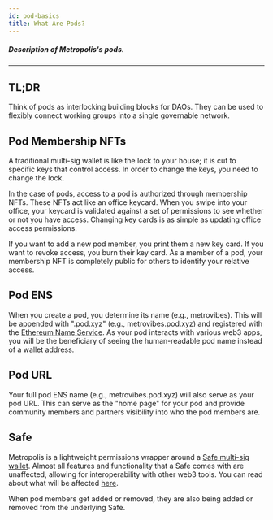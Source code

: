 ```yaml
---
id: pod-basics
title: What Are Pods?
---
```


##### Description of Metropolis's pods.

---

## TL;DR

Think of pods as interlocking building blocks for DAOs. They can be used to flexibly connect working groups into a single governable network.

## Pod Membership NFTs

A traditional multi-sig wallet is like the lock to your house; it is cut to specific keys that control access. In order to change the keys, you need to change the lock.

In the case of pods, access to a pod is authorized through membership NFTs. These NFTs act like an office keycard. When you swipe into your office, your keycard is validated against a set of permissions to see whether or not you have access. Changing key cards is as simple as updating office access permissions.

If you want to add a new pod member, you print them a new key card. If you want to revoke access, you burn their key card. As a member of a pod, your membership NFT is completely public for others to identify your relative access.

## Pod ENS

When you create a pod, you determine its name (e.g., metrovibes). This will be appended with ".pod.xyz" (e.g., metrovibes.pod.xyz) and registered with the [Ethereum Name Service](https://ens.domains/). As your pod interacts with various web3 apps, you will be the beneficiary of seeing the human-readable pod name instead of a wallet address.

## Pod URL

Your full pod ENS name (e.g., metrovibes.pod.xyz) will also serve as your pod URL. This can serve as the "home page" for your pod and provide community members and partners visibility into who the pod members are.

## Safe

Metropolis is a lightweight permissions wrapper around a [Safe multi-sig wallet](https://gnosis-safe.io/). Almost all features and functionality that a Safe comes with are unaffected, allowing for interoperability with other web3 tools. You can read about what will be affected [here](docs/getting-started-pods/02-podify-your-safe.md#what-risks-are-there-with-podifying-my-safe).

When pod members get added or removed, they are also being added or removed from the underlying Safe.
